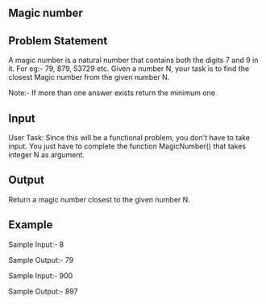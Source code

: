 ## Magic number

## Problem Statement
A magic number is a natural number that contains both the digits 7 and 9 in it. For eg:- 79, 879, 53729 etc.
Given a number N, your task is to find the closest Magic number from the given number N.

Note:- If more than one answer exists return the minimum one

## Input
User Task:
Since this will be a functional problem, you don't have to take input. You just have to complete the function MagicNumber() that takes integer N as argument.

## Output
Return a magic number closest to the given number N.

## Example
Sample Input:-
8

Sample Output:-
79

Sample Input:-
900

Sample Output:-
897